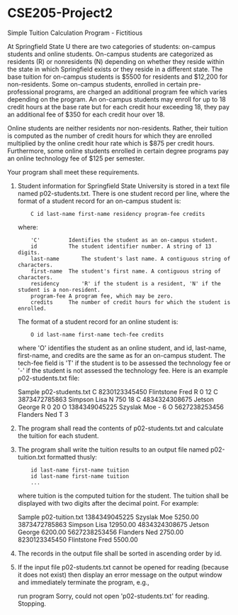 # CSE205-Project2
Simple Tuition Calculation Program - Fictitious 


At Springfield State U there are two categories of students: on-campus students and online students. On-campus students are categorized as residents (R) or nonresidents (N) depending on whether they reside within the state in which Springfield exists or they reside in a different state. The base tuition for on-campus students is $5500 for residents and $12,200 for non-residents. Some on-campus students, enrolled in certain pre-professional programs, are charged an additional program fee which varies depending on the program. An on-campus students may enroll for up to 18 credit hours at the base rate but for each credit hour exceeding 18, they pay an additional fee of $350 for each credit hour over 18.

Online students are neither residents nor non-residents. Rather, their tuition is computed as the number of credit hours for which they are enrolled multiplied by the online credit hour rate which is $875 per credit hours. Furthermore, some online students enrolled in certain degree programs pay an online technology fee of $125 per semester.


Your program shall meet these requirements.

1.	Student information for Springfield State University is stored in a text file named p02-students.txt. There is one student record per line, where the format of a student record for an on-campus student is:

			C id last-name first-name residency program-fee credits

	where:

			'C'			Identifies the student as an on-campus student.
			id 			The student identifier number. A string of 13 digits.
			last-name		The student's last name. A contiguous string of characters.
			first-name	The student's first name. A contiguous string of characters.
			residency		'R' if the student is a resident, 'N' if the student is a non-resident.
			program-fee	A program fee, which may be zero.
			credits		The number of credit hours for which the student is enrolled.

	The format of a student record for an online student is:

			O id last-name first-name tech-fee credits

	where 'O' identifies the student as an online student, and id, last-name, first-name, and credits are the same as for an on-campus student. The tech-fee field is 'T' if the student is to be assessed the technology fee or '-' if the student is not assessed the technology fee.
	Here is an example p02-students.txt file:

	Sample p02-students.txt
	C 8230123345450 Flintstone Fred R 0 12
	C 3873472785863 Simpson Lisa N 750 18
	C 4834324308675 Jetson George R 0 20
	O 1384349045225 Szyslak Moe - 6
	O 5627238253456 Flanders Ned T 3

2.	The program shall read the contents of p02-students.txt and calculate the tuition for each student.

3.	The program shall write the tuition results to an output file named p02-tuition.txt formatted thusly:

			id last-name first-name tuition
			id last-name first-name tuition
			...

	where tuition is the computed tuition for the student. The tuition shall be displayed with two digits after the decimal point. For example:

	Sample p02-tuition.txt
	1384349045225 Szyslak Moe 5250.00	
	3873472785863 Simpson Lisa 12950.00
	4834324308675 Jetson George 6200.00
	5627238253456 Flanders Ned 2750.00
	8230123345450 Flintstone Fred 5500.00

4.	The records in the output file shall be sorted in ascending order by id.

5.	If the input file p02-students.txt cannot be opened for reading (because it does not exist) then display an error message on the output window and immediately terminate the program, e.g.,

	run program
	Sorry, could not open 'p02-students.txt' for reading. Stopping.
